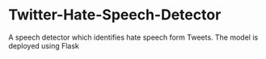 # Twitter-Hate-Speech-Detector
A speech detector which identifies hate speech form Tweets. 
The model is deployed using Flask
